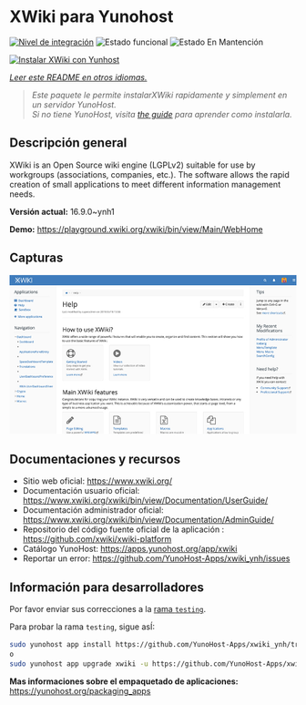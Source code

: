 <!--
Este archivo README esta generado automaticamente<https://github.com/YunoHost/apps/tree/master/tools/readme_generator>
No se debe editar a mano.
-->

# XWiki para Yunohost

[![Nivel de integración](https://dash.yunohost.org/integration/xwiki.svg)](https://ci-apps.yunohost.org/ci/apps/xwiki/) ![Estado funcional](https://ci-apps.yunohost.org/ci/badges/xwiki.status.svg) ![Estado En Mantención](https://ci-apps.yunohost.org/ci/badges/xwiki.maintain.svg)

[![Instalar XWiki con Yunhost](https://install-app.yunohost.org/install-with-yunohost.svg)](https://install-app.yunohost.org/?app=xwiki)

*[Leer este README en otros idiomas.](./ALL_README.md)*

> *Este paquete le permite instalarXWiki rapidamente y simplement en un servidor YunoHost.*  
> *Si no tiene YunoHost, visita [the guide](https://yunohost.org/install) para aprender como instalarla.*

## Descripción general

XWiki is an Open Source wiki engine (LGPLv2) suitable for use by workgroups (associations, companies, etc.). The software allows the rapid creation of small applications to meet different information management needs.

**Versión actual:** 16.9.0~ynh1

**Demo:** <https://playground.xwiki.org/xwiki/bin/view/Main/WebHome>

## Capturas

![Captura de XWiki](./doc/screenshots/XWiki-standard-help.jpg)

## Documentaciones y recursos

- Sitio web oficial: <https://www.xwiki.org/>
- Documentación usuario oficial: <https://www.xwiki.org/xwiki/bin/view/Documentation/UserGuide/>
- Documentación administrador oficial: <https://www.xwiki.org/xwiki/bin/view/Documentation/AdminGuide/>
- Repositorio del código fuente oficial de la aplicación : <https://github.com/xwiki/xwiki-platform>
- Catálogo YunoHost: <https://apps.yunohost.org/app/xwiki>
- Reportar un error: <https://github.com/YunoHost-Apps/xwiki_ynh/issues>

## Información para desarrolladores

Por favor enviar sus correcciones a la [rama `testing`](https://github.com/YunoHost-Apps/xwiki_ynh/tree/testing).

Para probar la rama `testing`, sigue asÍ:

```bash
sudo yunohost app install https://github.com/YunoHost-Apps/xwiki_ynh/tree/testing --debug
o
sudo yunohost app upgrade xwiki -u https://github.com/YunoHost-Apps/xwiki_ynh/tree/testing --debug
```

**Mas informaciones sobre el empaquetado de aplicaciones:** <https://yunohost.org/packaging_apps>
